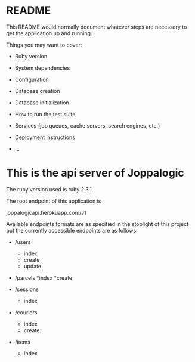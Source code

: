 # README

This README would normally document whatever steps are necessary to get the
application up and running.

Things you may want to cover:

* Ruby version

* System dependencies

* Configuration

* Database creation

* Database initialization

* How to run the test suite

* Services (job queues, cache servers, search engines, etc.)

* Deployment instructions

* ...
# This is the api server of Joppalogic
The ruby version used is ruby 2.3.1

The root endpoint of this application is 

joppalogicapi.herokuapp.com/v1

Available endpoints formats are as specified in the stoplight of this project but the currently accessible endpoints are as follows:

* /users 
	* index
	* create
	* update

* /parcels
	*index
	*create

* /sessions
	* index

* /couriers
	* index
	* create

* /items
	* index